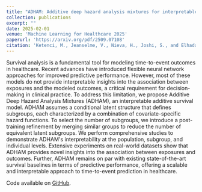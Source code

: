 ```yaml
---
title: "ADHAM: Additive deep hazard analysis mixtures for interpretable survival regression"
collection: publications
excerpt: ""
date: 2025-02-01
venue: 'Machine Learning for Healthcare 2025'
paperurl: 'https://arxiv.org/pdf/2509.07108'
citation: 'Ketenci, M., Jeanselme, V., Nieva, H., Joshi, S., and Elhadad, N. <b>ADHAM: Additive deep hazard analysis mixtures for interpretable survival regression</b>.'
---
```

Survival analysis is a fundamental tool for modeling time-to-event outcomes in healthcare. Recent advances have introduced flexible neural network approaches for improved predictive performance. However, most of these models do not provide interpretable insights into the association between exposures and the modeled outcomes, a critical requirement for decision-making in clinical practice. To address this limitation, we propose Additive Deep Hazard Analysis Mixtures (ADHAM), an interpretable additive survival model. ADHAM assumes a conditional latent structure that defines subgroups, each characterized by a combination of covariate-specific hazard functions. To select the number of subgroups, we introduce a post-training refinement by merging similar groups to reduce the number of equivalent latent subgroups. We perform comprehensive studies to demonstrate ADHAM's interpretability at the population, subgroup, and individual levels. Extensive experiments on real-world datasets show that ADHAM provides novel insights into the association between exposures and outcomes. Further, ADHAM remains on par with existing state-of-the-art survival baselines in terms of predictive performance, offering a scalable and interpretable approach to time-to-event prediction in healthcare.


Code available on [GitHub](https://github.com/ketencimert/adham).